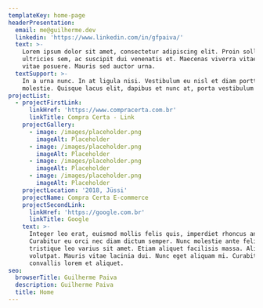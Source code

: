 ```yaml
---
templateKey: home-page
headerPresentation:
  email: me@guilherme.dev
  linkedin: 'https://www.linkedin.com/in/gfpaiva/'
  text: >-
    Lorem ipsum dolor sit amet, consectetur adipiscing elit. Proin sollicitudin
    ultricies sem, ac suscipit dui venenatis et. Maecenas viverra vitae nunc
    vitae posuere. Mauris sed auctor urna.
  textSupport: >-
    In a urna nunc. In at ligula nisi. Vestibulum eu nisl et diam porttitor
    molestie. Quisque lacus elit, dapibus et nunc at, porta vestibulum quam.
projectList:
  - projectFirstLink:
      linkHref: 'https://www.compracerta.com.br'
      linkTitle: Compra Certa - Link
    projectGallery:
      - image: /images/placeholder.png
        imageAlt: Placeholder
      - image: /images/placeholder.png
        imageAlt: Placeholder
      - image: /images/placeholder.png
        imageAlt: Placeholder
      - image: /images/placeholder.png
        imageAlt: Placeholder
    projectLocation: '2018, Jüssi'
    projectName: Compra Certa E-commerce
    projectSecondLink:
      linkHref: 'https://google.com.br'
      linkTitle: Google
    text: >-
      Integer leo erat, euismod mollis felis quis, imperdiet rhoncus ante.
      Curabitur eu orci nec diam dictum semper. Nunc molestie ante felis, quis
      tristique leo varius sit amet. Etiam aliquet facilisis massa. Aliquam erat
      volutpat. Mauris vitae lacinia dui. Nunc eget aliquam mi. Curabitur porta
      convallis lorem et aliquet.
seo:
  browserTitle: Guilherme Paiva
  description: Guilherme Paiva
  title: Home
---
```


